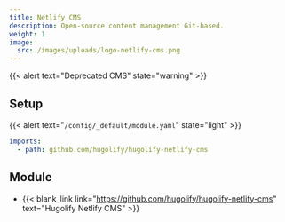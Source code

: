 ```yaml
---
title: Netlify CMS
description: Open-source content management Git-based.
weight: 1
image:
  src: /images/uploads/logo-netlify-cms.png
---
```


{{< alert text="Deprecated CMS" state="warning" >}}

## Setup

{{< alert text="`/config/_default/module.yaml`" state="light" >}}

```yml
imports:
  - path: github.com/hugolify/hugolify-netlify-cms
```

## Module
- {{< blank_link link="https://github.com/hugolify/hugolify-netlify-cms" text="Hugolify Netlify CMS" >}}